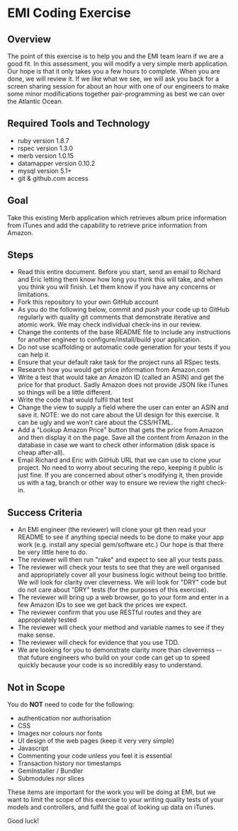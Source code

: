 # EMI Coding Exercise

## Overview

The point of this exercise is to help you and the EMI team learn if we are a good fit. In this assessment, you will modify a very simple merb application. Our hope is that it only takes you a few hours to complete. When you are done, we will review it. If we like what we see, we will ask you back for a screen sharing session for about an hour with one of our engineers to make some minor modifications together pair-programming as best we can over the Atlantic Ocean.

## Required Tools and Technology

* ruby version 1.8.7
* rspec version 1.3.0
* merb version 1.0.15
* datamapper version 0.10.2
* mysql version 5.1+
* git & github.com access

## Goal

Take this existing Merb application which retrieves album price information from iTunes and add the capability to retrieve price information from Amazon.

## Steps

* Read this entire document. Before you start, send an email to Richard and Eric letting them know how long you think this will take, and when you think you will finish. Let them know if you have any concerns or limitations.
* Fork this repository to your own GitHub account
* As you do the following below, commit and *push* your code up to GitHub regularly with quality git comments that demonstrate iterative and atomic work. We may check individual check-ins in our review.
* Change the contents of the base README file to include any instructions for another engineer to configure/install/build your application.
* Do not use scaffolding or automatic code generation for your tests if you can help it.
* Ensure that your default rake task for the project runs all RSpec tests.
* Research how you would get price information from Amazon.com
* Write a test that would take an Amazon ID (called an ASIN) and get the price for that product. Sadly Amazon does not provide JSON like iTunes so things will be a little different.
* Write the code that would fulfil that test
* Change the view to supply a field where the user can enter an ASIN and save it. NOTE: we do not care about the UI design for this exercise. It can be ugly and we won’t care about the CSS/HTML.
* Add a "Lookup Amazon Price" button that gets the price from Amazon and then display it on the page. Save all the content from Amazon in the database in case we want to check other information (disk space is cheap after-all).
* Email Richard and Eric with GitHub URL that we can use to clone your project. No need to worry about securing the repo, keeping it public is just fine. If you are concerned about other's modifying it, then provide us with a tag, branch or other way to ensure we review the right check-in.

## Success Criteria

* An EMI engineer (the reviewer) will clone your git then read your README to see if anything special needs to be done to make your app work (e.g. install any special gem/software etc.) Our hope is that there be very little here to do.
* The reviewer will then run "rake" and expect to see all your tests pass.
* The reviewer will check your tests to see that they are well organised and appropriately cover all your business logic without being too brittle. We will look for clarity over cleverness. We will look for "DRY" code but do not care about "DRY" tests (for the purposes of this exercise).
* The reviewer will bring up a web browser, go to your form and enter in a few Amazon IDs to see we get back the prices we expect.
* The reviewer confirm that you use RESTful routes and they are appropriately tested
* The reviewer will check your method and variable names to see if they make sense.
* The reviewer will check for evidence that you use TDD.
* We are looking for you to demonstrate clarity more than cleverness -- that future engineers who build on your code can get up to speed quickly because your code is so incredibly easy to understand.

## Not in Scope

You do **NOT** need to code for the following:

* authentication nor authorisation
* CSS
* Images nor colours nor fonts
* UI design of the web pages (keep it very very simple)
* Javascript
* Commenting your code unless you feel it is essential
* Transaction history nor timestamps
* GemInstaller / Bundler
* Submodules nor slices

These items are important for the work you will be doing at EMI, but we want to limit the scope of this exercise to your writing quality tests of your models and controllers, and fulfil the goal of looking up data on iTunes.

Good luck!